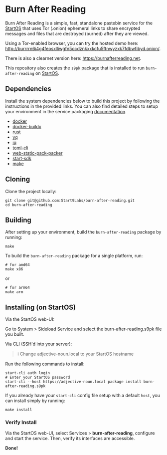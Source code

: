 # Burn After Reading

Burn After Reading is a simple, fast, standalone pastebin service for the [StartOS](https://github.com/start9Labs/start-os) that uses Tor (.onion) ephemeral links to share encrypted messages and files that are destroyed (burned) after they are viewed.

Using a Tor-enabled browser, you can try the hosted demo here: http://burrrrn6i4g4feosxlliwgfn5ocdznkxxkcfu5ftnwyzxk7fdbwfibyd.onion/.

There is also a clearnet version here: https://burnafterreading.net.

This repository also creates the `s9pk` package that is installed to run `burn-after-reading` on [StartOS](https://github.com/Start9Labs/start-os/).

## Dependencies

Install the system dependencies below to build this project by following the instructions in the provided links. You can also find detailed steps to setup your environment in the service packaging [documentation](https://github.com/Start9Labs/service-pipeline#development-environment).

- [docker](https://docs.docker.com/get-docker)
- [docker-buildx](https://docs.docker.com/buildx/working-with-buildx/)
- [rust](https://rustup.rs)
- [yq](https://mikefarah.gitbook.io/yq)
- [jq](https://stedolan.github.io/jq/)
- [toml-cli](https://crates.io/crates/toml-cli)
- [web-static-pack-packer](https://crates.io/crates/web-static-pack-packer)
- [start-sdk](https://github.com/Start9Labs/start-os/blob/sdk/backend/install-sdk.sh)
- [make](https://www.gnu.org/software/make/)

## Cloning

Clone the project locally:

```
git clone git@github.com:Start9Labs/burn-after-reading.git
cd burn-after-reading
```

## Building

After setting up your environment, build the `burn-after-reading` package by running:

```
make
```

To build the `burn-after-reading` package for a single platform, run:

```
# for amd64
make x86
```

or

```
# for arm64
make arm
```

## Installing (on StartOS)

Via the StartOS web-UI:

Go to System > Sideload Service and select the burn-after-reading.s9pk file you built.

Via CLI (SSH'd into your server):

> :information_source: Change adjective-noun.local to your StartOS hostname

Run the following commands to install:

```
start-cli auth login
# Enter your StartOS password
start-cli --host https://adjective-noun.local package install burn-after-reading.s9pk
```

If you already have your `start-cli` config file setup with a default `host`,
you can install simply by running:

```
make install
```

### Verify Install

Via the StartOS web-UI, select Services > **burn-after-reading**, configure and start the service. Then, verify its interfaces are accessible.

**Done!**
